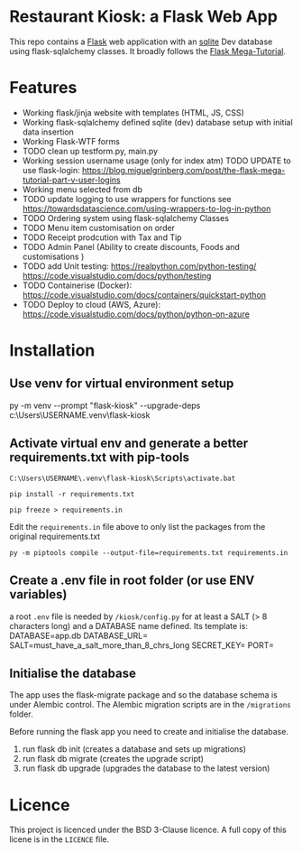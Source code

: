 # Restaurant Kiosk: a Flask Web App   
This repo contains a [Flask](https://palletsprojects.com/p/flask/) web application with an [sqlite](https://sqlite.org/) Dev database using flask-sqlalchemy classes. It broadly follows the [Flask Mega-Tutorial](https://blog.miguelgrinberg.com/post/the-flask-mega-tutorial-part-i-hello-world). 
# Features 
- Working flask/jinja website with templates (HTML, JS, CSS)
- Working flask-sqlalchemy defined sqlite (dev) database setup with initial data insertion
- Working Flask-WTF forms 
- TODO clean up testform.py, main.py
- Working session username usage (only for index atm)
    TODO UPDATE to use flask-login: 
    https://blog.miguelgrinberg.com/post/the-flask-mega-tutorial-part-v-user-logins
- Working menu selected from db
- TODO update logging to use wrappers for functions
    see https://towardsdatascience.com/using-wrappers-to-log-in-python
- TODO Ordering system using flask-sqlalchemy Classes
- TODO Menu item customisation on order
- TODO Receipt prodcution with Tax and Tip
- TODO Admin Panel (Ability to create discounts, Foods and customisations )
- TODO add Unit testing: https://realpython.com/python-testing/
    https://code.visualstudio.com/docs/python/testing
- TODO Containerise (Docker): https://code.visualstudio.com/docs/containers/quickstart-python
- TODO Deploy to cloud (AWS, Azure): https://code.visualstudio.com/docs/python/python-on-azure
# Installation
## Use venv for virtual environment setup 
py -m venv --prompt "flask-kiosk" --upgrade-deps c:\Users\USERNAME\.venv\flask-kiosk

## Activate virtual env and generate a better requirements.txt with pip-tools
`C:\Users\USERNAME\.venv\flask-kiosk\Scripts\activate.bat`

`pip install -r requirements.txt`

`pip freeze > requirements.in`

Edit the `requirements.in` file above to only list the packages from the original requirements.txt

`py -m piptools compile --output-file=requirements.txt requirements.in`

## Create a .env file in root folder (or use ENV variables)
a root `.env` file is needed by `/kiosk/config.py` for at least a SALT (> 8 characters long) and a DATABASE name defined. Its template is:
    DATABASE=app.db
    DATABASE_URL=
    SALT=must_have_a_salt_more_than_8_chrs_long
    SECRET_KEY=
    PORT=

## Initialise the database
The app uses the flask-migrate package and so the database schema is under Alembic control. The Alembic migration scripts are in the `/migrations` folder. 

Before running the flask app you need to create and initialise the database.
1. run flask db init (creates a database and sets up migrations)
2. run flask db migrate (creates the upgrade script)
3. run flask db upgrade (upgrades the database to the latest version)

# Licence
This project is licenced under the BSD 3-Clause licence. A full copy of this licene is in the `LICENCE` file. 